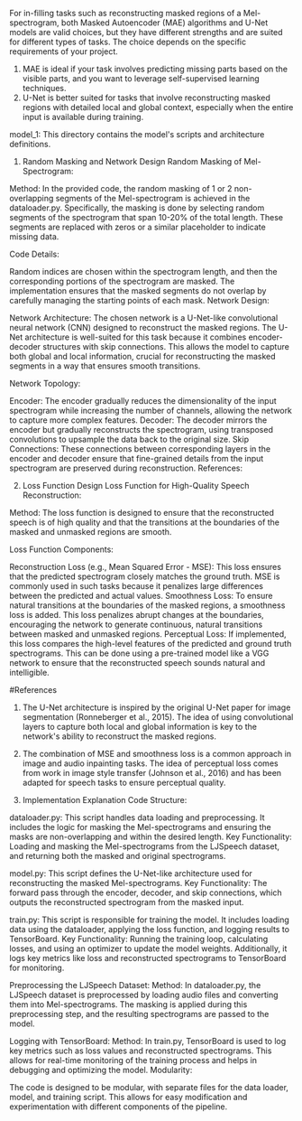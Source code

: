 For in-filling tasks such as reconstructing masked regions of a Mel-spectrogram, both Masked Autoencoder (MAE) algorithms and U-Net models are valid choices, but they have different strengths and are suited for different types of tasks. The choice depends on the specific requirements of your project.

 1. MAE is ideal if your task involves predicting missing parts based on the visible parts, and you want to leverage self-supervised learning techniques.
 2. U-Net is better suited for tasks that involve reconstructing masked regions with detailed local and global context, especially when the entire input is available during training.
    

model_1: This directory contains the model's scripts and architecture definitions.

1. Random Masking and Network Design
Random Masking of Mel-Spectrogram:

Method: In the provided code, the random masking of 1 or 2 non-overlapping segments of the Mel-spectrogram is achieved in the dataloader.py. Specifically, the masking is done by selecting random segments of the spectrogram that span 10-20% of the total length. These segments are replaced with zeros or a similar placeholder to indicate missing data.

Code Details:

Random indices are chosen within the spectrogram length, and then the corresponding portions of the spectrogram are masked.
The implementation ensures that the masked segments do not overlap by carefully managing the starting points of each mask.
Network Design:

Network Architecture: The chosen network is a U-Net-like convolutional neural network (CNN) designed to reconstruct the masked regions. The U-Net architecture is well-suited for this task because it combines encoder-decoder structures with skip connections. This allows the model to capture both global and local information, crucial for reconstructing the masked segments in a way that ensures smooth transitions.

Network Topology:

Encoder: The encoder gradually reduces the dimensionality of the input spectrogram while increasing the number of channels, allowing the network to capture more complex features.
Decoder: The decoder mirrors the encoder but gradually reconstructs the spectrogram, using transposed convolutions to upsample the data back to the original size.
Skip Connections: These connections between corresponding layers in the encoder and decoder ensure that fine-grained details from the input spectrogram are preserved during reconstruction.
References:

2. Loss Function Design
Loss Function for High-Quality Speech Reconstruction:

Method: The loss function is designed to ensure that the reconstructed speech is of high quality and that the transitions at the boundaries of the masked and unmasked regions are smooth.

Loss Function Components:

Reconstruction Loss (e.g., Mean Squared Error - MSE): This loss ensures that the predicted spectrogram closely matches the ground truth. MSE is commonly used in such tasks because it penalizes large differences between the predicted and actual values.
Smoothness Loss: To ensure natural transitions at the boundaries of the masked regions, a smoothness loss is added. This loss penalizes abrupt changes at the boundaries, encouraging the network to generate continuous, natural transitions between masked and unmasked regions.
Perceptual Loss: If implemented, this loss compares the high-level features of the predicted and ground truth spectrograms. This can be done using a pre-trained model like a VGG network to ensure that the reconstructed speech sounds natural and intelligible.


#References
1. The U-Net architecture is inspired by the original U-Net paper for image segmentation (Ronneberger et al., 2015). The idea of using convolutional layers to capture both local and global information is key to the network's ability to reconstruct the masked regions.
2. The combination of MSE and smoothness loss is a common approach in image and audio inpainting tasks. The idea of perceptual loss comes from work in image style transfer (Johnson et al., 2016) and has been adapted for speech tasks to ensure perceptual quality.

3. Implementation Explanation
Code Structure:

dataloader.py: This script handles data loading and preprocessing. It includes the logic for masking the Mel-spectrograms and ensuring the masks are non-overlapping and within the desired length.
    Key Functionality: Loading and masking the Mel-spectrograms from the LJSpeech dataset, and returning both the masked and original spectrograms.

model.py: This script defines the U-Net-like architecture used for reconstructing the masked Mel-spectrograms.
    Key Functionality: The forward pass through the encoder, decoder, and skip connections, which outputs the reconstructed spectrogram from the masked input.

train.py: This script is responsible for training the model. It includes loading data using the dataloader, applying the loss function, and logging results to TensorBoard.
    Key Functionality: Running the training loop, calculating losses, and using an optimizer to update the model weights. Additionally, it logs key metrics like loss and reconstructed spectrograms to TensorBoard for monitoring.


Preprocessing the LJSpeech Dataset:
    Method: In dataloader.py, the LJSpeech dataset is preprocessed by loading audio files and converting them into Mel-spectrograms. The masking is applied during this preprocessing step, and the resulting spectrograms are passed to the model.

Logging with TensorBoard:
    Method: In train.py, TensorBoard is used to log key metrics such as loss values and reconstructed spectrograms. This allows for real-time monitoring of the training process and helps in debugging and optimizing the model.
Modularity:

The code is designed to be modular, with separate files for the data loader, model, and training script. This allows for easy modification and experimentation with different components of the pipeline.
